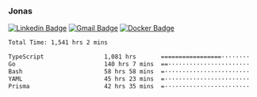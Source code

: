 ### Jonas
[![Linkedin Badge](https://img.shields.io/badge/-Jonas%20Neto-9933F7?style=flat-square&logo=Linkedin&logoColor=white&link=https://www.linkedin.com/in/jonas-nogueira-neto/)](https://www.linkedin.com/in/jonas-nogueira-neto/)
[![Gmail Badge](https://img.shields.io/badge/-nogueiraneto.jonas@gmail.com-9933F7?style=flat-square&logo=Gmail&logoColor=white&link=mailto:nogueiraneto.jonas@gmail.com)](mailto:nogueiraneto.jonas@gmail.com)
[![Docker Badge](https://img.shields.io/badge/-DockerHub-9933F7?style=flat-square&logo=Docker&logoColor=white&link=https://hub.docker.com/u/jonasssneto)](https://hub.docker.com/u/jonasssneto)


<!--START_SECTION:waka-->

```txt
Total Time: 1,541 hrs 2 mins

TypeScript                 1,081 hrs       =================········   69.35 %
Go                         140 hrs 7 mins  ==·······················   08.99 %
Bash                       58 hrs 58 mins  =························   03.78 %
YAML                       45 hrs 23 mins  =························   02.91 %
Prisma                     42 hrs 35 mins  =························   02.73 %
```

<!--END_SECTION:waka-->
###

